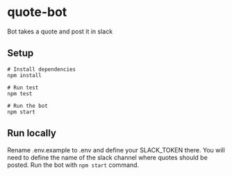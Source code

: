 # quote-bot

Bot takes a quote and post it in slack

## Setup

```
# Install dependencies
npm install

# Run test
npm test

# Run the bot
npm start
```

## Run locally

Rename .env.example to .env and define your SLACK_TOKEN there. You will need to define the name of the slack channel where quotes should be posted.
Run the bot with `npm start` command.
